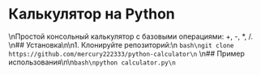 # Калькулятор на Python
\nПростой консольный калькулятор с базовыми операциями: +, -, *, /.
\n## Установка\n\n1. Клонируйте репозиторий:\n   ```bash\ngit clone https://github.com/mercury222333/python-calculator\n```
\n## Пример использования\n\n```bash\npython calculator.py\n```
